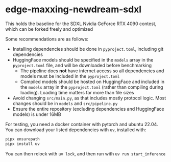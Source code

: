 # edge-maxxing-newdream-sdxl

This holds the baseline for the SDXL Nvidia GeForce RTX 4090 contest, which can be forked freely and optimized

Some recommendations are as follows:
- Installing dependencies should be done in `pyproject.toml`, including git dependencies
- HuggingFace models should be specified in the `models` array in the `pyproject.toml` file, and will be downloaded before benchmarking
    - The pipeline does **not** have internet access so all dependencies and models must be included in the `pyproject.toml`
    - Compiled models should be hosted on HuggingFace and included in the `models` array in the `pyproject.toml` (rather than compiling during loading). Loading time matters far more than file sizes
- Avoid changing `src/main.py`, as that includes mostly protocol logic. Most changes should be in `models` and `src/pipeline.py`
- Ensure the entire repository (excluding dependencies and HuggingFace models) is under 16MB

For testing, you need a docker container with pytorch and ubuntu 22.04.
You can download your listed dependencies with `uv`, installed with:
```bash
pipx ensurepath
pipx install uv
```
You can then relock with `uv lock`, and then run with `uv run start_inference`
